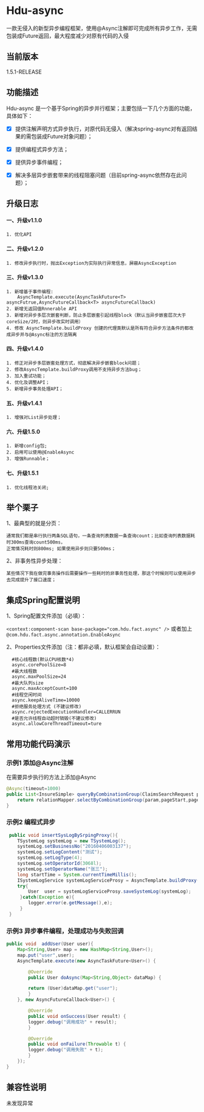 # **Hdu-async**
一款无侵入的新型异步编程框架，使用@Async注解即可完成所有异步工作，无需包装成Future返回，最大程度减少对原有代码的入侵

## **当前版本**

1.5.1-RELEASE

## **功能描述**

Hdu-async 是一个基于Spring的异步并行框架；主要包括一下几个方面的功能，具体如下：

- [x] 提供注解声明方式异步执行，对原代码无侵入（解决spring-async对有返回结果的需包装成Future对象问题）；  

- [x] 提供编程式异步方法；  

- [x] 提供异步事件编程；  

- [x] 解决多层异步嵌套带来的线程阻塞问题（目前spring-async依然存在此问题）；  

## **升级日志**

#### 一、升级v1.1.0  
    1. 优化API  

#### 二、升级v1.2.0  
    1. 修改异步执行时，抛出Exception为实际执行异常信息，屏蔽AsyncException    

#### 三、升级v1.3.0  
    1. 新增基于事件编程:    
	    AsyncTemplate.execute(AsyncTaskFuture<T> asyncFutrue,AsyncFutureCallback<T> asyncFutureCallback)
    2. 新增无返回值Rnnerable API  
    3. 新增对异步多层次嵌套判断，防止多层嵌套引起线程block（默认当异步嵌套层次大于coreSize/2时，则异步改实时调用）
    4. 修改 AsyncTemplate.buildProxy 创建的代理类默认是所有符合异步方法条件的都改成异步并与@Async标注的方法隔离      

#### 四、升级v1.4.0  
    1. 修正对异步多层嵌套处理方式，彻底解决异步嵌套block问题；  
    2. 修改AsyncTemplate.buildProxy调用不支持异步方法bug；  
    3. 加入重试功能；  
    4. 优化及调整API；  
    5. 新增异步事务处理API；  

#### 五、升级v1.4.1  
    1. 增强对List异步处理；  

#### 六、升级1.5.0  
    1. 新增config包;  
    2. 启用可以使用@EnableAsync  
    3. 增强Runnable；  

#### 七、升级1.5.1  
    1. 优化线程池关闭;  



## **举个栗子**

1、最典型的就是分页：

	通常我们都是串行执行两条SQL语句，一条查询列表数据一条查询count；比如查询列表数据耗时300ms查询count500ms，
	正常情况耗时则800ms; 如果使用异步则只要500ms；

2、非事务性异步处理：

	某些情况下我在做完事务操作后需要操作一些耗时的非事务性处理，那这个时候则可以使用异步去完成提升了接口速度；


## **集成Spring配置说明**
1、Spring配置文件添加（必填）：

```<context:component-scan base-package="com.hdu.fact.async" />``` 或者加上 ```@com.hdu.fact.async.annotation.EnableAsync```

2、Properties文件添加（注：都非必填，默认框架会自动设置）：
```
  #核心线程数(默认CPU核数*4)
  async.corePoolSize=8
  #最大线程数
  async.maxPoolSize=24
  #最大队列size
  async.maxAcceptCount=100
  #线程空闲时间
  async.keepAliveTime=10000
  #拒绝服务处理方式 (不建议修改)
  async.rejectedExecutionHandler=CALLERRUN
  #是否允许线程自动超时销毁(不建议修改)
  async.allowCoreThreadTimeout=ture
```




## **常用功能代码演示**

### **示例1 添加@Async注解**
在需要异步执行的方法上添加@Async
```java
@Async(timeout=1000)
public List<InsureSimple> queryByCombinationGroup(ClaimsSearchRequest param, int pageNum, int pageSize) {
	return relationMapper.selectByCombinationGroup(param,pageStart,pageSize);
}
```

### **示例2 编程式异步**
```java
 public void insertSysLogBySrpingProxy(){
	TSystemLog systemLog = new TSystemLog();
	systemLog.setBusinessNo("20160406003137");
	systemLog.setLogContent("测试");
	systemLog.setLogType(4);
	systemLog.setOperatorId(3068l);
	systemLog.setOperatorName("张三");
	long startTime = System.currentTimeMillis();
	ISystemLogService systemLogServiceProsy = AsyncTemplate.buildProxy(systemLogService,1080);
	try{
	    User  user = systemLogServiceProsy.saveSystemLog(systemLog);
     }catch(Exception e){
	    logger.error(e.getMessage(),e);
     }
 }
```

### **示例3 异步事件编程，处理成功与失败回调**
```java
public void  addUser(User user){
	Map<String,User> map = new HashMap<String,User>();
	map.put("user",user);
	AsyncTemplate.execute(new AsyncTaskFuture<User>() {

	    @Override
	    public User doAsync(Map<String,Object> dataMap) {

		return (User)dataMap.get("user");
	    }
	}, new AsyncFutureCallback<User>() {

	    @Override
	    public void onSuccess(User result) {
		logger.debug("调用成功" + result);
	    }

	    @Override
	    public void onFailure(Throwable t) {
		logger.debug("调用失败" + t);
	    }
	});
}
```

## **兼容性说明**

未发现异常
